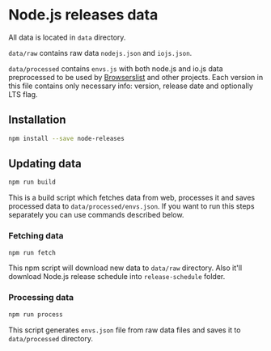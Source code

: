 # Node.js releases data

All data is located in `data` directory.

`data/raw` contains raw data `nodejs.json` and `iojs.json`.

`data/processed` contains `envs.js` with both node.js and io.js data preprocessed to be used by [Browserslist](https://github.com/ai/browserslist) and other projects. Each version in this file contains only necessary info: version, release date and optionally LTS flag.

## Installation
```bash
npm install --save node-releases
```

## Updating data
```bash
npm run build
```
This is a build script which fetches data from web, processes it and saves processed data to `data/processed/envs.json`. If you want to run this steps separately you can use commands described below.


### Fetching data
```bash
npm run fetch
```
This npm script will download new data to `data/raw` directory. Also it'll download Node.js release schedule into `release-schedule` folder.

### Processing data
```bash
npm run process
```
This script generates `envs.json` file from raw data files and saves it to `data/processed` directory.

